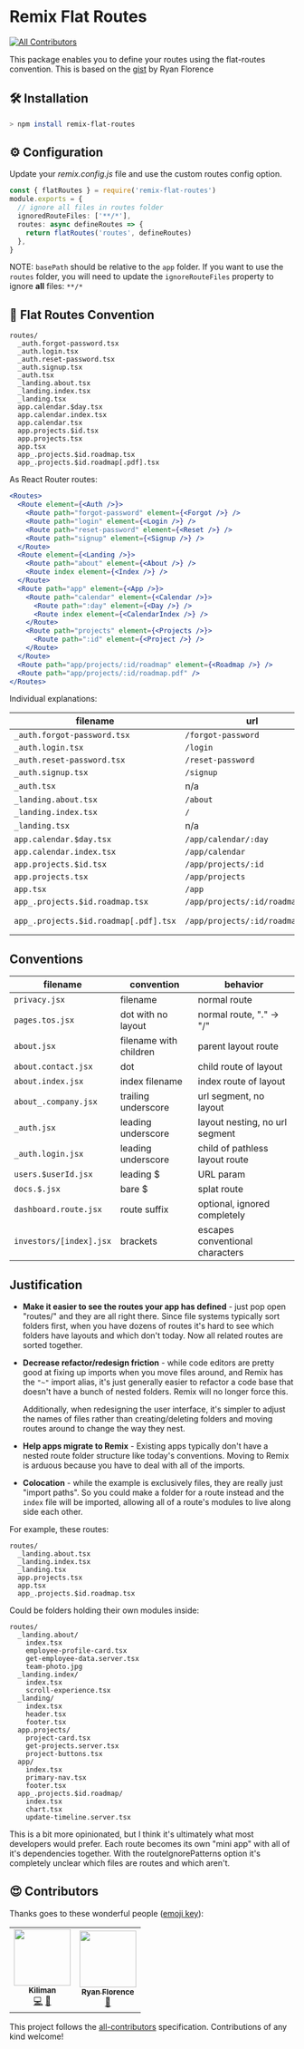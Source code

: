 # Remix Flat Routes

<!-- ALL-CONTRIBUTORS-BADGE:START - Do not remove or modify this section -->
[![All Contributors](https://img.shields.io/badge/all_contributors-2-orange.svg?style=flat-square)](#contributors-)
<!-- ALL-CONTRIBUTORS-BADGE:END -->

This package enables you to define your routes using the flat-routes convention. This is based on the [gist](https://gist.github.com/ryanflorence/0dcc52c2332c2f6e1b52925195f87baf) by Ryan Florence

## 🛠 Installation

```bash
> npm install remix-flat-routes
```

## ⚙️ Configuration

Update your _remix.config.js_ file and use the custom routes config option.

```ts
const { flatRoutes } = require('remix-flat-routes')
module.exports = {
  // ignore all files in routes folder
  ignoredRouteFiles: ['**/*'],
  routes: async defineRoutes => {
    return flatRoutes('routes', defineRoutes)
  },
}
```

NOTE: `basePath` should be relative to the `app` folder. If you want to
use the `routes` folder, you will need to update the `ignoreRouteFiles`
property to ignore **all** files: `**/*`

## 🔨 Flat Routes Convention

```
routes/
  _auth.forgot-password.tsx
  _auth.login.tsx
  _auth.reset-password.tsx
  _auth.signup.tsx
  _auth.tsx
  _landing.about.tsx
  _landing.index.tsx
  _landing.tsx
  app.calendar.$day.tsx
  app.calendar.index.tsx
  app.calendar.tsx
  app.projects.$id.tsx
  app.projects.tsx
  app.tsx
  app_.projects.$id.roadmap.tsx
  app_.projects.$id.roadmap[.pdf].tsx
```

As React Router routes:

```jsx
<Routes>
  <Route element={<Auth />}>
    <Route path="forgot-password" element={<Forgot />} />
    <Route path="login" element={<Login />} />
    <Route path="reset-password" element={<Reset />} />
    <Route path="signup" element={<Signup />} />
  </Route>
  <Route element={<Landing />}>
    <Route path="about" element={<About />} />
    <Route index element={<Index />} />
  </Route>
  <Route path="app" element={<App />}>
    <Route path="calendar" element={<Calendar />}>
      <Route path=":day" element={<Day />} />
      <Route index element={<CalendarIndex />} />
    </Route>
    <Route path="projects" element={<Projects />}>
      <Route path=":id" element={<Project />} />
    </Route>
  </Route>
  <Route path="app/projects/:id/roadmap" element={<Roadmap />} />
  <Route path="app/projects/:id/roadmap.pdf" />
</Routes>
```

Individual explanations:

| filename                              | url                             | nests inside of...   |
| ------------------------------------- | ------------------------------- | -------------------- |
| `_auth.forgot-password.tsx`           | `/forgot-password`              | `_auth.tsx`          |
| `_auth.login.tsx`                     | `/login`                        | `_auth.tsx`          |
| `_auth.reset-password.tsx`            | `/reset-password`               | `_auth.tsx`          |
| `_auth.signup.tsx`                    | `/signup`                       | `_auth.tsx`          |
| `_auth.tsx`                           | n/a                             | `root.tsx`           |
| `_landing.about.tsx`                  | `/about`                        | `_landing.tsx`       |
| `_landing.index.tsx`                  | `/`                             | `_landing.tsx`       |
| `_landing.tsx`                        | n/a                             | `root.tsx`           |
| `app.calendar.$day.tsx`               | `/app/calendar/:day`            | `app.calendar.tsx`   |
| `app.calendar.index.tsx`              | `/app/calendar`                 | `app.calendar.tsx`   |
| `app.projects.$id.tsx`                | `/app/projects/:id`             | `app.projects.tsx`   |
| `app.projects.tsx`                    | `/app/projects`                 | `app.tsx`            |
| `app.tsx`                             | `/app`                          | `root.tsx`           |
| `app_.projects.$id.roadmap.tsx`       | `/app/projects/:id/roadmap`     | `root.tsx`           |
| `app_.projects.$id.roadmap[.pdf].tsx` | `/app/projects/:id/roadmap.pdf` | n/a (resource route) |

## Conventions

| filename                | convention             | behavior                        |
| ----------------------- | ---------------------- | ------------------------------- |
| `privacy.jsx`           | filename               | normal route                    |
| `pages.tos.jsx`         | dot with no layout     | normal route, "." -> "/"        |
| `about.jsx`             | filename with children | parent layout route             |
| `about.contact.jsx`     | dot                    | child route of layout           |
| `about.index.jsx`       | index filename         | index route of layout           |
| `about_.company.jsx`    | trailing underscore    | url segment, no layout          |
| `_auth.jsx`             | leading underscore     | layout nesting, no url segment  |
| `_auth.login.jsx`       | leading underscore     | child of pathless layout route  |
| `users.$userId.jsx`     | leading $              | URL param                       |
| `docs.$.jsx`            | bare $                 | splat route                     |
| `dashboard.route.jsx`   | route suffix           | optional, ignored completely    |
| `investors/[index].jsx` | brackets               | escapes conventional characters |

## Justification

- **Make it easier to see the routes your app has defined** - just pop open "routes/" and they are all right there. Since file systems typically sort folders first, when you have dozens of routes it's hard to see which folders have layouts and which don't today. Now all related routes are sorted together.

- **Decrease refactor/redesign friction** - while code editors are pretty good at fixing up imports when you move files around, and Remix has the `"~"` import alias, it's just generally easier to refactor a code base that doesn't have a bunch of nested folders. Remix will no longer force this.

  Additionally, when redesigning the user interface, it's simpler to adjust the names of files rather than creating/deleting folders and moving routes around to change the way they nest.

- **Help apps migrate to Remix** - Existing apps typically don't have a nested route folder structure like today's conventions. Moving to Remix is arduous because you have to deal with all of the imports.

- **Colocation** - while the example is exclusively files, they are really just "import paths". So you could make a folder for a route instead and the `index` file will be imported, allowing all of a route's modules to live along side each other.

For example, these routes:

```
routes/
  _landing.about.tsx
  _landing.index.tsx
  _landing.tsx
  app.projects.tsx
  app.tsx
  app_.projects.$id.roadmap.tsx
```

Could be folders holding their own modules inside:

```
routes/
  _landing.about/
    index.tsx
    employee-profile-card.tsx
    get-employee-data.server.tsx
    team-photo.jpg
  _landing.index/
    index.tsx
    scroll-experience.tsx
  _landing/
    index.tsx
    header.tsx
    footer.tsx
  app.projects/
    project-card.tsx
    get-projects.server.tsx
    project-buttons.tsx
  app/
    index.tsx
    primary-nav.tsx
    footer.tsx
  app_.projects.$id.roadmap/
    index.tsx
    chart.tsx
    update-timeline.server.tsx
```

This is a bit more opinionated, but I think it's ultimately what most developers would prefer. Each route becomes its own "mini app" with all of it's dependencies together. With the routeIgnorePatterns option it's completely unclear which files are routes and which aren't.

## 😍 Contributors

Thanks goes to these wonderful people ([emoji key](https://allcontributors.org/docs/en/emoji-key)):

<!-- ALL-CONTRIBUTORS-LIST:START - Do not remove or modify this section -->
<!-- prettier-ignore-start -->
<!-- markdownlint-disable -->
<table>
  <tr>
    <td align="center"><a href="https://kiliman.dev/"><img src="https://avatars.githubusercontent.com/u/47168?v=4?s=100" width="100px;" alt=""/><br /><sub><b>Kiliman</b></sub></a><br /><a href="https://github.com/kiliman/remix-mount-routes/commits?author=kiliman" title="Code">💻</a> <a href="https://github.com/kiliman/remix-mount-routes/commits?author=kiliman" title="Documentation">📖</a></td>
    <td align="center"><a href="http://remix.run/"><img src="https://avatars.githubusercontent.com/u/100200?v=4?s=100" width="100px;" alt=""/><br /><sub><b>Ryan Florence</b></sub></a><br /><a href="https://github.com/kiliman/remix-mount-routes/commits?author=ryanflorence" title="Documentation">📖</a></td>
  </tr>
</table>

<!-- markdownlint-restore -->
<!-- prettier-ignore-end -->

<!-- ALL-CONTRIBUTORS-LIST:END -->

This project follows the [all-contributors](https://github.com/all-contributors/all-contributors) specification. Contributions of any kind welcome!
